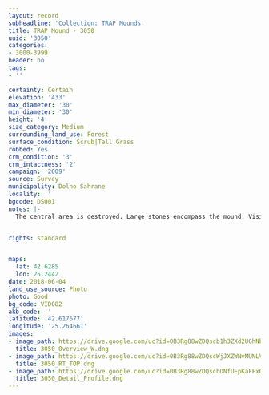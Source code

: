 ```yaml
---
layout: record
subheadline: 'Collection: TRAP Mounds'
title: TRAP Mound - 3050
uuid: '3050'
categories:
- 3000-3999
header: no
tags:
- ''

certainty: Certain
elevation: '433'
max_diameter: '30'
min_diameter: '30'
height: '4'
size_category: Medium
surrounding_land_use: Forest
surface_condition: Scrub|Tall Grass
robbed: Yes
crm_condition: '3'
crm_intactness: '2'
campaign: '2009'
source: Survey
municipality: Dolno Sahrane
locality: ''
bgcode: DS001
notes: |-
  The central area is destroyed. Large stones encompass the mound. Visible soil structure in profile.


rights: standard


maps:
  lat: 42.6285
  lon: 25.2442
date: 2018-06-04
land_use_source: Photo
photo: Good
bg_code: VID082
akb_code: ''
latitude: '42.617677'
longitude: '25.264661'
images:
- image_path: https://drive.google.com/uc?id=0B3Rg88wZDQscb1h3ZXd2UGhNb2s
  title: 3050_Overview_W.dng
- image_path: https://drive.google.com/uc?id=0B3Rg88wZDQscWjJXZWNvMUNLVWs
  title: 3050_RT_TOP.dng
- image_path: https://drive.google.com/uc?id=0B3Rg88wZDQscbDNfUEpKaFFxOGs
  title: 3050_Detail_Profile.dng
---
```

